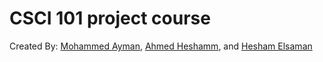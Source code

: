 # CSCI 101 project course

Created By: [Mohammed Ayman](https://github.com/muhammed-ayman), [Ahmed Heshamm](https://github.com/ahmedhesham47), and [Hesham Elsaman](https://github.com/HeshamElsaman)
